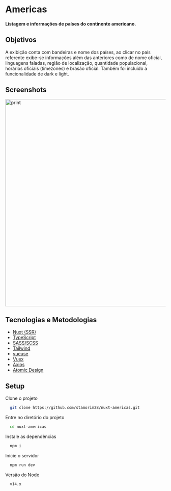 
# Americas

#### Listagem e informações de países do continente americano.


## Objetivos

A exibição conta com bandeiras e nome dos países, ao clicar no país referente exibe-se informações além das anteriores como de nome oficial, linguagens faladas, região de localização, quantidade populacional, horários oficiais (timezones) e brasão oficial. Também foi incluido a funcionalidade de dark e light.


## Screenshots

<img width="650" src="https://raw.githubusercontent.com/stamorim28/nuxt-americas/master/pictures/print_1.png" alt="print"/>


## Tecnologias e Metodologias

- [Nuxt (SSR)](https://nuxtjs.org/)
- [TypeScript](https://www.typescriptlang.org/)
- [SASS/SCSS](https://sass-lang.com/)
- [Tailwind](https://tailwindcss.com/)
- [vueuse](https://vueuse.org/)
- [Vuex](https://vuex.vuejs.org/)
- [Axios](https://axios-http.com/ptbr/)
- [Atomic Design](https://atomicdesign.bradfrost.com/chapter-2/)


## Setup

Clone o projeto

```bash
  git clone https://github.com/stamorim28/nuxt-americas.git
```

Entre no diretório do projeto

```bash
  cd nuxt-americas
```

Instale as dependências

```bash
  npm i
```

Inicie o servidor

```bash
  npm run dev
```

Versão do Node

```bash
  v14.x
```

